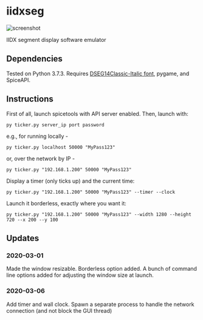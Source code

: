 # iidxseg

![screenshot](https://raw.githubusercontent.com/minsangkim89/iidxseg/7c361018475446fb86a9bcef9d9ac32894fb58f1/res/readme/2019-09-15.gif?token=ANCXP72DCKTMFDSJ6ZKIXMC5P27JI)

IIDX segment display software emulator

## Dependencies
Tested on Python 3.7.3. Requires [DSEG14Classic-Italic font](https://www.keshikan.net/fonts-e.html), pygame, and SpiceAPI.

## Instructions

First of all, launch spicetools with API server enabled. Then, launch with:

    py ticker.py server_ip port password

e.g., for running locally -

    py ticker.py localhost 50000 "MyPass123"

or, over the network by IP -

    py ticker.py "192.168.1.200" 50000 "MyPass123"
    
Display a timer (only ticks up) and the current time:

    py ticker.py "192.168.1.200" 50000 "MyPass123" --timer --clock
    
Launch it borderless, exactly where you want it:

    py ticker.py "192.168.1.200" 50000 "MyPass123" --width 1280 --height 720 --x 200 --y 100

## Updates

### 2020-03-01

Made the window resizable. Borderless option added. A bunch of command line options added for adjusting the window size at launch.

### 2020-03-06

Add timer and wall clock. Spawn a separate process to handle the network connection (and not block the GUI thread)
